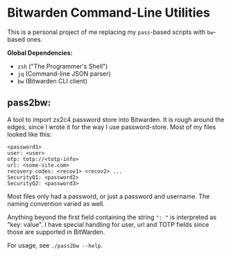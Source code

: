 # Bitwarden Command-Line Utilities

This is a personal project of me replacing my `pass`-based scripts with `bw`-based ones.

**Global Dependencies:**

- `zsh` ("The Programmer's Shell")
- `jq` (Command-line JSON parser)
- `bw` (Bitwarden CLI client)

## pass2bw:

A tool to import zx2c4 password store into Bitwarden.
It is rough around the edges,
since I wrote it for the way I use password-store.
Most of my files looked like this:

```
<password1>
user: <user>
otp: totp://<totp-info>
url: <some-site.com>
recovery codes: <recov1> <recov2> ...
SecurityQ1: <password2>
SecurityQ2: <password3>
```

Most files only had a password, or just a password and username.
The naming convention varied as well.

Anything beyond the first field containing the string `": "`
is interpreted as "key: value".
I have special handling for user, url and TOTP fields
since those are supported in BitWarden.


For usage, see `./pass2bw --help`.

